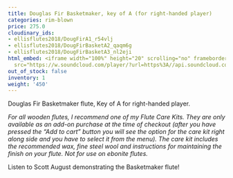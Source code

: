 ```yaml
---
title: Douglas Fir Basketmaker, key of A (for right-handed player)
categories: rim-blown
price: 275.0
cloudinary_ids:
- ellisflutes2018/DougFirA1_r54vlj
- ellisflutes2018/DougFirBasketA2_qaqm6g
- ellisflutes2018/DougFirBasketA3_nl2eji
html_embed: <iframe width="100%" height="20" scrolling="no" frameborder="no" allow="autoplay"
  src="https://w.soundcloud.com/player/?url=https%3A//api.soundcloud.com/tracks/536548146&color=%23ff5500&inverse=false&auto_play=false&show_user=true"></iframe>
out_of_stock: false
inventory: 1
weight: '450'
---
```


Douglas Fir Basketmaker flute, Key of A for right-handed player.  

*For all wooden flutes, I recommend one of my Flute Care Kits.  They are only available as an add-on purchase at the time of checkout (after you have pressed the “Add to cart” button you will see the option for the care kit right along side and you have to select it from the menu). The care kit includes the recommended wax, fine steel wool and instructions for maintaining the finish on your flute.  Not for use on ebonite flutes.*

Listen to Scott August demonstrating the Basketmaker flute!